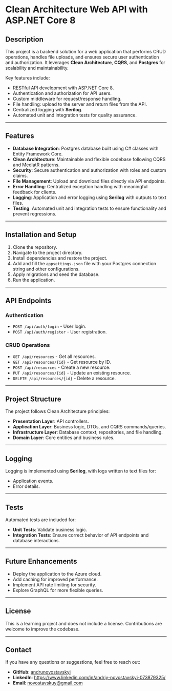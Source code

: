 
# Clean Architecture Web API with ASP.NET Core 8

## Description
This project is a backend solution for a web application that performs CRUD operations, handles file uploads, and ensures secure user authentication and authorization. It leverages **Clean Architecture**, **CQRS**, and **Postgres** for scalability and maintainability.

Key features include:
- RESTful API development with ASP.NET Core 8.
- Authentication and authorization for API users.
- Custom middleware for request/response handling.
- File handling: upload to the server and return files from the API.
- Centralized logging with **Serilog**.
- Automated unit and integration tests for quality assurance.

---

## Features
- **Database Integration**: Postgres database built using C# classes with Entity Framework Core.
- **Clean Architecture**: Maintainable and flexible codebase following CQRS and MediatR patterns.
- **Security**: Secure authentication and authorization with roles and custom claims.
- **File Management**: Upload and download files directly via API endpoints.
- **Error Handling**: Centralized exception handling with meaningful feedback for clients.
- **Logging**: Application and error logging using **Serilog** with outputs to text files.
- **Testing**: Automated unit and integration tests to ensure functionality and prevent regressions.

---

## Installation and Setup
1. Clone the repository.
2.  Navigate to the project directory.
3.  Install dependencies and restore the project.
4.  Add and fill the `appsettings.json` file with your Postgres connection string and other configurations.
5.  Apply migrations and seed the database.
6.  Run the application.
    

----------

## API Endpoints

### Authentication

-   `POST /api/auth/login` - User login.
-   `POST /api/auth/register` - User registration.

### CRUD Operations

-   `GET /api/resources` - Get all resources.
-   `GET /api/resources/{id}` - Get resource by ID.
-   `POST /api/resources` - Create a new resource.
-   `PUT /api/resources/{id}` - Update an existing resource.
-   `DELETE /api/resources/{id}` - Delete a resource.

----------

## Project Structure

The project follows Clean Architecture principles:

-   **Presentation Layer**: API controllers.
-   **Application Layer**: Business logic, DTOs, and CQRS commands/queries.
-   **Infrastructure Layer**: Database context, repositories, and file handling.
-   **Domain Layer**: Core entities and business rules.

----------

## Logging

Logging is implemented using **Serilog**, with logs written to text files for:

-   Application events.
-   Error details.

----------

## Tests

Automated tests are included for:

-   **Unit Tests**: Validate business logic.
-   **Integration Tests**: Ensure correct behavior of API endpoints and database interactions.

----------

## Future Enhancements
-   Deploy the application to the Azure cloud.
-   Add caching for improved performance.
-   Implement API rate limiting for security.
-   Explore GraphQL for more flexible queries.

----------

## License

This is a learning project and does not include a license. Contributions are welcome to improve the codebase.

----------

## Contact
If you have any questions or suggestions, feel free to reach out:

- **GitHub**: [andrunovostavskyi](https://github.com/andrunovostavskyi)
- **LinkedIn**: https://www.linkedin.com/in/andriy-novostavskyi-073879325/
- **Email**: novostavskuy@gmail.com
